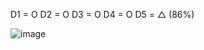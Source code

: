 D1 = O
D2 = O
D3 = O
D4 = O
D5 = △ (86%)

![image](https://github.com/user-attachments/assets/e5ad1ba1-fb85-49fc-a0b6-c5d398ef36cf)
